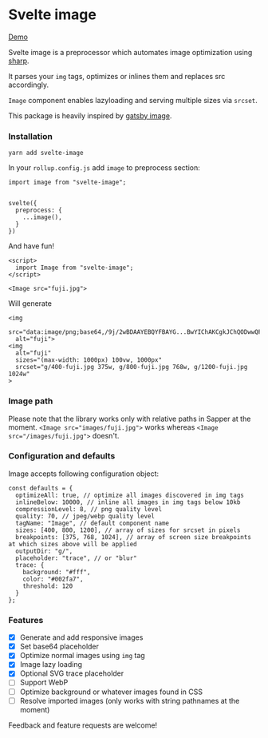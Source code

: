 # Svelte image
[Demo](https://svelte-image.netlify.com/)

Svelte image is a preprocessor which automates image optimization using [sharp](https://github.com/lovell/sharp).

It parses your `img` tags, optimizes or inlines them and replaces src accordingly.

`Image` component enables lazyloading and serving multiple sizes via `srcset`.

This package is heavily inspired by [gatsby image](https://www.gatsbyjs.org/packages/gatsby-image/).

### Installation
```
yarn add svelte-image
```

In your `rollup.config.js` add `image` to preprocess section:

```
import image from "svelte-image";


svelte({
  preprocess: {
    ...image(),
  }
})
```

And have fun!
```
<script>
  import Image from "svelte-image";
</script>

<Image src="fuji.jpg">
```
Will generate
```
<img
  src="data:image/png;base64,/9j/2wBDAAYEBQYFBAYG...BwYIChAKCgkJChQODwwQF"
  alt="fuji">
<img
  alt="fuji"
  sizes="(max-width: 1000px) 100vw, 1000px"
  srcset="g/400-fuji.jpg 375w, g/800-fuji.jpg 768w, g/1200-fuji.jpg 1024w"
>
```

### Image path

Please note that the library works only with relative paths in Sapper at the moment.
`<Image src="images/fuji.jpg">` works whereas `<Image src="/images/fuji.jpg">` doesn't.

### Configuration and defaults

Image accepts following configuration object:

```
const defaults = {
  optimizeAll: true, // optimize all images discovered in img tags
  inlineBelow: 10000, // inline all images in img tags below 10kb
  compressionLevel: 8, // png quality level
  quality: 70, // jpeg/webp quality level
  tagName: "Image", // default component name
  sizes: [400, 800, 1200], // array of sizes for srcset in pixels
  breakpoints: [375, 768, 1024], // array of screen size breakpoints at which sizes above will be applied
  outputDir: "g/",
  placeholder: "trace", // or "blur"
  trace: {
    background: "#fff",
    color: "#002fa7",
    threshold: 120
  }
};
```

### Features
- [x] Generate and add responsive images
- [x] Set base64 placeholder
- [x] Optimize normal images using `img` tag
- [x] Image lazy loading
- [x] Optional SVG trace placeholder
- [ ] Support WebP
- [ ] Optimize background or whatever images found in CSS
- [ ] Resolve imported images (only works with string pathnames at the moment)

Feedback and feature requests are welcome!